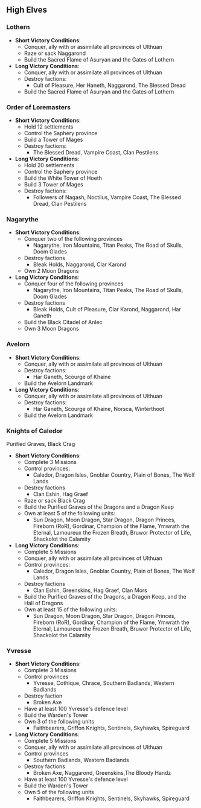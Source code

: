 ## High Elves		

### Lothern

* **Short Victory Conditions**:
	* Conquer, ally with or assimilate all provinces of Ulthuan
	* Raze or sack Naggarond
	* Build the Sacred Flame of Asuryan and the Gates of Lothern
* **Long Victory Conditions**:
	* Conquer, ally with or assimilate all provinces of Ulthuan
	* Destroy factions:
	    * Cult of Pleasure, Her Haneth, Naggarond, The Blessed Dread
	* Build the Sacred Flame of Asuryan and the Gates of Lothern

### Order of Loremasters

* **Short Victory Conditions**:
	* Hold 12 settlements
	* Control the Saphery province
	* Build a Tower of Mages
	* Destroy factions:
	    * The Blessed Dread, Vampire Coast, Clan Pestilens
* **Long Victory Conditions**:
	* Hold 20 settlements
	* Control the Saphery province
	* Build the White Tower of Hoeth
	* Build 3 Tower of Mages
	* Destroy factions:
	    * Followers of Nagash, Noctilus, Vampire Coast, The Blessed Dread, Clan Pestilens

### Nagarythe 

* **Short Victory Conditions**:
	* Conquer two of the following provinces
	    * Nagarythe, Iron Mountains, Titan Peaks, The Road of Skulls, Doom Glades
	* Destroy factions
	    * Bleak Holds, Naggarond, Clar Karond
	* Own 2 Moon Dragons
* **Long Victory Conditions**:
	* Conquer four of the following provinces
	    * Nagarythe, Iron Mountains, Titan Peaks, The Road of Skulls, Doom Glades
	* Destroy factions
	    * Bleak Holds, Cult of Pleasure, Clar Karond, Naggarond, Har Ganeth
	* Build the Black Citadel of Anlec
	* Own 3 Moon Dragons

### Avelorn

* **Short Victory Conditions**:
	* Conquer, ally with or assimilate all provinces of Ulthuan
	* Destroy factions:
	    * Har Ganeth, Scourge of Khaine
	* Build the Avelorn Landmark
* **Long Victory Conditions**:
	* Conquer, ally with or assimilate all provinces of Ulthuan
	* Destroy factions:
	    * Har Ganeth, Scourge of Khaine, Norsca, Winterthoot
	* Build the Avelorn Landmark

### Knights of Caledor

Purified Graves, Black Crag

* **Short Victory Conditions**:
	* Complete 3 Missions
	* Control provinces:
	    * Caledor, Dragon Isles, Gnoblar Country, Plain of Bones, The Wolf Lands 
	* Destroy factions
	    * Clan Eshin, Hag Graef
	* Raze or sack Black Crag
	* Build the Purified Graves of the Dragons and a Dragon Keep
    * Own at least 5 of the following units:
        * Sun Dragon, Moon Dragon, Star Dragon, Dragon Princes, Fireborn (RoR), Gordinar, Champion of the Flame, Ymwrath the Eternal, Lamoureux the Frozen Breath, Bruwor Protector of Life, Shackolot the Calamity
* **Long Victory Conditions**:
	* Complete 5 Missions
	* Conquer, ally with or assimilate all provinces of Ulthuan
	* Control provinces:
	    * Caledor, Dragon Isles, Gnoblar Country, Plain of Bones, The Wolf Lands 
	* Destroy factions
	    * Clan Eshin, Greenskins, Hag Graef, Clan Mors
	* Build the Purified Graves of the Dragons, a Dragon Keep, and the Hall of Dragons
    * Own at least 15 of the following units:
        * Sun Dragon, Moon Dragon, Star Dragon, Dragon Princes, Fireborn (RoR), Gordinar, Champion of the Flame, Ymwrath the Eternal, Lamoureux the Frozen Breath, Bruwor Protector of Life, Shackolot the Calamity

### Yvresse

* **Short Victory Conditions**:
	* Complete 3 Missions
	* Control provinces
	    * Yvresse, Cothique, Chrace, Southern Badlands, Western Badlands
	* Destroy faction
	    * Broken Axe
	* Have at least 100 Yvresse's defence level
	* Build the Warden's Tower
	* Own 3 of the following units
	    * Faithbearers, Griffon Knights, Sentinels, Skyhawks, Spireguard
* **Long Victory Conditions**:
	* Complete 5 Missions
	* Conquer, ally with or assimilate all provinces of Ulthuan
	* Control provinces
	    * Southern Badlands, Western Badlands
	* Destroy factions
	    * Broken Axe, Naggarond, Greenskins,The Bloody Handz
	* Have at least 100 Yvresse's defence level
	* Build the Warden's Tower
	* Own 5 of the following units
	    * Faithbearers, Griffon Knights, Sentinels, Skyhawks, Spireguard
